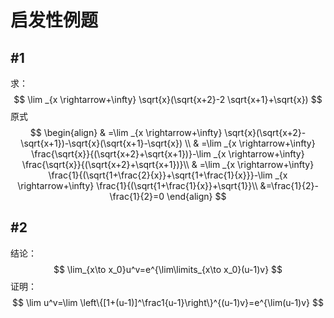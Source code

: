 # 启发性例题

## #1

求：
$$
\lim _{x \rightarrow+\infty} \sqrt{x}(\sqrt{x+2}-2 \sqrt{x+1}+\sqrt{x})
$$
原式
$$
\begin{align}
 & =\lim _{x \rightarrow+\infty} \sqrt{x}(\sqrt{x+2}-\sqrt{x+1})-\sqrt{x}(\sqrt{x+1}-\sqrt{x})
\\ & =\lim _{x \rightarrow+\infty} \frac{\sqrt{x}}{(\sqrt{x+2}+\sqrt{x+1})}-\lim _{x \rightarrow+\infty} \frac{\sqrt{x}}{(\sqrt{x+2}+\sqrt{x+1})}\\
& =\lim _{x \rightarrow+\infty} \frac{1}{(\sqrt{1+\frac{2}{x}}+\sqrt{1+\frac{1}{x}}}-\lim _{x \rightarrow+\infty} \frac{1}{(\sqrt{1+\frac{1}{x}}+\sqrt{1}}\\
&=\frac{1}{2}-\frac{1}{2}=0
\end{align}
$$

## #2

结论：
$$
\lim_{x\to x_0}u^v=e^{\lim\limits_{x\to x_0}(u-1)v}
$$
证明：
$$
\lim u^v=\lim \left\{[1+(u-1)]^\frac1{u-1}\right\}^{(u-1)v}=e^{\lim(u-1)v}
$$

